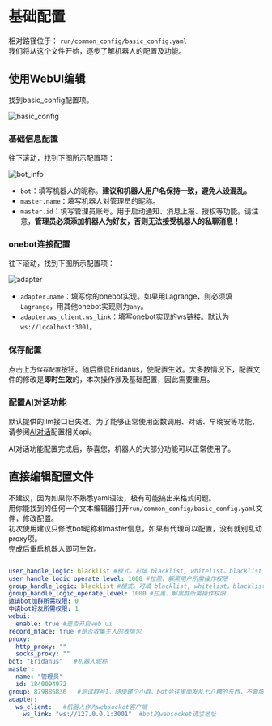 # 基础配置
相对路径位于：
`run/common_config/basic_config.yaml`  
我们将从这个文件开始，逐步了解机器人的配置及功能。
## 使用WebUI编辑
找到basic_config配置项。

![basic_config](/webui/basic_config.png)
### 基础信息配置
往下滚动，找到下图所示配置项：

![bot_info](/webui/bot_info.png)
- `bot`：填写机器人的昵称。**建议和机器人用户名保持一致，避免人设混乱。**
- `master.name`：填写机器人对管理员的昵称。
- `master.id`：填写管理员账号。用于启动通知、消息上报、授权等功能。请注意，**管理员必须添加机器人为好友，否则无法接受机器人的私聊消息！** 
### onebot连接配置
往下滚动，找到下图所示配置项：

![adapter](/webui/adapter.png)
- `adapter.name`：填写你的onebot实现。如果用Lagrange，则必须填`Lagrange`，用其他onebot实现则为`any`。
- `adapter.ws_client.ws_link`：填写onebot实现的ws链接。默认为`ws://localhost:3001`。

### 保存配置
点击上方`保存配置`按钮。随后重启Eridanus，使配置生效。大多数情况下，配置文件的修改是**即时生效**的，本次操作涉及基础配置，因此需要重启。
### 配置AI对话功能
默认提供的llm接口已失效。为了能够正常使用函数调用、对话、早晚安等功能，请参阅[AI对话](/configuration/核心功能/ai对话.md)配置相关api。

AI对话功能配置完成后，恭喜您，机器人的大部分功能可以正常使用了。
## 直接编辑配置文件
不建议，因为如果你不熟悉yaml语法，极有可能搞出来格式问题。   
用你能找到的任何一个文本编辑器打开`run/common_config/basic_config.yaml`文件，修改配置。  
初次使用建议只修改bot昵称和master信息，如果有代理可以配置，没有就别乱动proxy项。  
完成后重启机器人即可生效。
```yaml

user_handle_logic: blacklist #模式。可填 blacklist, whitelist。blacklist下，屏蔽指定用户，whitelist下，只处理指定用户。
user_handle_logic_operate_level: 1000 #拉黑、解黑用户所需操作权限
group_handle_logic: blacklist #模式。可填 blacklist, whitelist。blacklist下，屏蔽指定群，whitelist下，只处理指定群。
group_handle_logic_operate_level: 1000 #拉黑、解黑群所需操作权限
邀请bot加群所需权限: 0
申请bot好友所需权限: 1
webui:
  enable: true #是否开启web ui
record_mface: true #是否收集主人的表情包
proxy:
  http_proxy: ""
  socks_proxy: ""
bot: "Eridanus"   #机器人昵称
master:
  name: "管理员"
  id: 1840094972
group: 879886836   #测试群号1，随便建个小群。bot会往里面发乱七八糟的东西，不要填用户群。
adapter:
  ws_client:   #机器人作为websocket客户端
    ws_link: "ws://127.0.0.1:3001"  #bot的websocket请求地址
```
